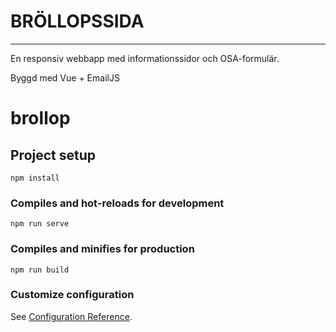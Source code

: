 # BRÖLLOPSSIDA
---
En responsiv webbapp med informationssidor och OSA-formulär.

Byggd med Vue + EmailJS




# brollop

## Project setup
```
npm install
```

### Compiles and hot-reloads for development
```
npm run serve
```

### Compiles and minifies for production
```
npm run build
```

### Customize configuration
See [Configuration Reference](https://cli.vuejs.org/config/).
